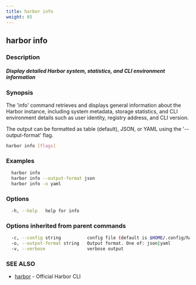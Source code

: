 ```yaml
---
title: harbor info
weight: 65
---
```

## harbor info

### Description

##### Display detailed Harbor system, statistics, and CLI environment information

### Synopsis

The 'info' command retrieves and displays general information about the Harbor instance, 
including system metadata, storage statistics, and CLI environment details such as user identity, 
registry address, and CLI version.

The output can be formatted as table (default), JSON, or YAML using the '--output-format' flag.

```sh
harbor info [flags]
```

### Examples

```sh
  harbor info
  harbor info --output-format json
  harbor info -o yaml
```

### Options

```sh
  -h, --help   help for info
```

### Options inherited from parent commands

```sh
  -c, --config string          config file (default is $HOME/.config/harbor-cli/config.yaml)
  -o, --output-format string   Output format. One of: json|yaml
  -v, --verbose                verbose output
```

### SEE ALSO

* [harbor](harbor.md)	 - Official Harbor CLI

